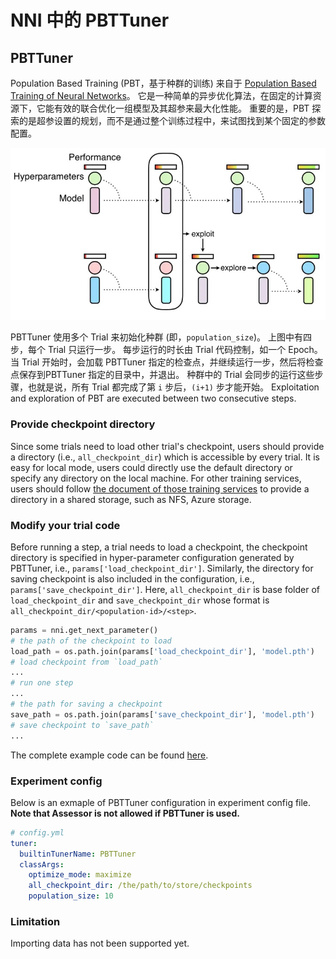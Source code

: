NNI 中的 PBTTuner
===

## PBTTuner

Population Based Training (PBT，基于种群的训练) 来自于 [Population Based Training of Neural Networks](https://arxiv.org/abs/1711.09846v1)。 它是一种简单的异步优化算法，在固定的计算资源下，它能有效的联合优化一组模型及其超参来最大化性能。 重要的是，PBT 探索的是超参设置的规划，而不是通过整个训练过程中，来试图找到某个固定的参数配置。

![](../../img/pbt.jpg)

PBTTuner 使用多个 Trial 来初始化种群 (即，`population_size`)。 上图中有四步，每个 Trial 只运行一步。 每步运行的时长由 Trial 代码控制，如一个 Epoch。 当 Trial 开始时，会加载 PBTTuner 指定的检查点，并继续运行一步，然后将检查点保存到PBTTuner 指定的目录中，并退出。 种群中的 Trial 会同步的运行这些步骤，也就是说，所有 Trial 都完成了第 `i` 步后，`(i+1)` 步才能开始。 Exploitation and exploration of PBT are executed between two consecutive steps.

### Provide checkpoint directory

Since some trials need to load other trial's checkpoint, users should provide a directory (i.e., `all_checkpoint_dir`) which is accessible by every trial. It is easy for local mode, users could directly use the default directory or specify any directory on the local machine. For other training services, users should follow [the document of those training services](../TrainingService/SupportTrainingService.md) to provide a directory in a shared storage, such as NFS, Azure storage.

### Modify your trial code

Before running a step, a trial needs to load a checkpoint, the checkpoint directory is specified in hyper-parameter configuration generated by PBTTuner, i.e., `params['load_checkpoint_dir']`. Similarly, the directory for saving checkpoint is also included in the configuration, i.e., `params['save_checkpoint_dir']`. Here, `all_checkpoint_dir` is base folder of `load_checkpoint_dir` and `save_checkpoint_dir` whose format is `all_checkpoint_dir/<population-id>/<step>`.

```python
params = nni.get_next_parameter()
# the path of the checkpoint to load
load_path = os.path.join(params['load_checkpoint_dir'], 'model.pth')
# load checkpoint from `load_path`
...
# run one step
...
# the path for saving a checkpoint
save_path = os.path.join(params['save_checkpoint_dir'], 'model.pth')
# save checkpoint to `save_path`
...
```

The complete example code can be found [here](https://github.com/microsoft/nni/tree/master/examples/trials/mnist-pbt-tuner-pytorch).

### Experiment config

Below is an exmaple of PBTTuner configuration in experiment config file. **Note that Assessor is not allowed if PBTTuner is used.**

```yaml
# config.yml
tuner:
  builtinTunerName: PBTTuner
  classArgs:
    optimize_mode: maximize
    all_checkpoint_dir: /the/path/to/store/checkpoints
    population_size: 10
```

### Limitation

Importing data has not been supported yet.